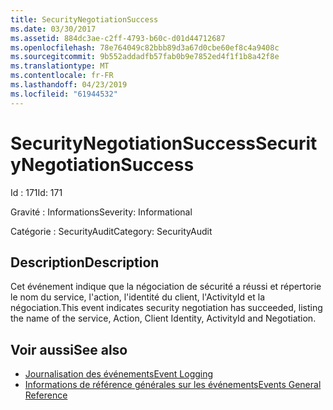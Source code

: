 ```yaml
---
title: SecurityNegotiationSuccess
ms.date: 03/30/2017
ms.assetid: 884dc3ae-c2ff-4793-b60c-d01d44712687
ms.openlocfilehash: 78e764049c82bbb89d3a67d0cbe60ef8c4a9408c
ms.sourcegitcommit: 9b552addadfb57fab0b9e7852ed4f1f1b8a42f8e
ms.translationtype: MT
ms.contentlocale: fr-FR
ms.lasthandoff: 04/23/2019
ms.locfileid: "61944532"
---
```

# <a name="securitynegotiationsuccess"></a><span data-ttu-id="bddb2-102">SecurityNegotiationSuccess</span><span class="sxs-lookup"><span data-stu-id="bddb2-102">SecurityNegotiationSuccess</span></span>
<span data-ttu-id="bddb2-103">Id : 171</span><span class="sxs-lookup"><span data-stu-id="bddb2-103">Id: 171</span></span>  
  
 <span data-ttu-id="bddb2-104">Gravité : Informations</span><span class="sxs-lookup"><span data-stu-id="bddb2-104">Severity: Informational</span></span>  
  
 <span data-ttu-id="bddb2-105">Catégorie : SecurityAudit</span><span class="sxs-lookup"><span data-stu-id="bddb2-105">Category: SecurityAudit</span></span>  
  
## <a name="description"></a><span data-ttu-id="bddb2-106">Description</span><span class="sxs-lookup"><span data-stu-id="bddb2-106">Description</span></span>  
 <span data-ttu-id="bddb2-107">Cet événement indique que la négociation de sécurité a réussi et répertorie le nom du service, l'action, l'identité du client, l'ActivityId et la négociation.</span><span class="sxs-lookup"><span data-stu-id="bddb2-107">This event indicates security negotiation has succeeded, listing the name of the service, Action, Client Identity, ActivityId and Negotiation.</span></span>  
  
## <a name="see-also"></a><span data-ttu-id="bddb2-108">Voir aussi</span><span class="sxs-lookup"><span data-stu-id="bddb2-108">See also</span></span>

- [<span data-ttu-id="bddb2-109">Journalisation des événements</span><span class="sxs-lookup"><span data-stu-id="bddb2-109">Event Logging</span></span>](../../../../../docs/framework/wcf/diagnostics/event-logging/index.md)
- [<span data-ttu-id="bddb2-110">Informations de référence générales sur les événements</span><span class="sxs-lookup"><span data-stu-id="bddb2-110">Events General Reference</span></span>](../../../../../docs/framework/wcf/diagnostics/event-logging/events-general-reference.md)
